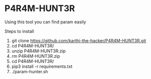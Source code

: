 # P4R4M-HUNT3R
Using this tool you can find param easily

Steps to install

1) git clone https://github.com/karthi-the-hacker/P4R4M-HUNT3R.git
2) cd P4R4M-HUNT3R/
3) unzip P4R4M-HUNT3R.zip 
4) rm P4R4M-HUNT3R.zip
5) cd P4R4M-HUNT3R/
6) pip3 install -r requirements.txt
7) ./param-hunter.sh
